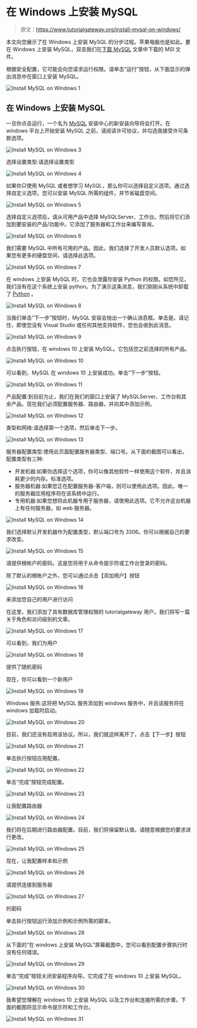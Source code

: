 # 在 Windows 上安装 MySQL

> 原文：<https://www.tutorialgateway.org/install-mysql-on-windows/>

本文向您展示了在 Windows 上安装 MySQL 的分步过程。苹果电脑也是如此。要在 Windows 上安装 MySQL，双击我们在[下载 MySQL](https://www.tutorialgateway.org/how-to-download-mysql/) 文章中下载的 MSI 文件。

根据安全配置，它可能会向您请求运行权限。请单击“运行”按钮，从下面显示的弹出消息中在窗口上安装 MySQL。

![Install MySQL on Windows 1](img/9ffd9915b753f5bde9b74ba2dfa5466b.png)

## 在 Windows 上安装 MySQL

一旦你点击运行，一个名为 [MySQL](https://www.tutorialgateway.org/mysql-tutorial/) 安装中心的新安装向导将会打开。在 windows 平台上开始安装 MySQL 之前，请阅读许可协议，并勾选我接受许可条款选项。

![Install MySQL on Windows 3](img/cca604f343b9ba457ff0d4bbe9ebe570.png)

选择设置类型:请选择设置类型

![Install MySQL on Windows 4](img/70a9b7ce3968b25e71b36311340bdf09.png)

如果你只使用 MySQL 或者想学习 MySQL，那么你可以选择自定义选项。通过选择自定义选项，您可以安装 MySQL 所需的组件，并节省磁盘空间。

![Install MySQL on Windows 5](img/12fe66faf73579371576922e1cf707b0.png)

选择自定义选项后，请从可用产品中选择 MySQLServer、工作台。然后将它们添加到要安装的产品/功能中。它添加了服务器和工作台来编写查询。

![Install MySQL on Windows 6](img/bf1ae0152dc453e5e609358da4b5dbd7.png)

我们需要 MySQL 中所有可用的产品。因此，我们选择了开发人员默认选项。如果您有更多的硬盘空间，请选择此选项。

![Install MySQL on Windows 7](img/8d2778212b8aea4c83350db213b90981.png)

在 windows 上安装 MySQL 时，它也会泄露你安装 Python 的权限。如您所见，我们没有在这个系统上安装 python。为了演示这条消息，我们刚刚从系统中卸载了 [Python](https://www.tutorialgateway.org/python-tutorial/) 。

![Install MySQL on Windows 8](img/291ee02ca745c27d869493fd98923702.png)

当我们单击“下一步”按钮时，MySQL 安装会抛出一个确认消息框。单击是。请记住，即使您没有 Visual Studio 或任何其他支持软件，您也会收到此消息。

![Install MySQL on Windows 9](img/eb16d3d7b18f8d24c26046a920926637.png)

点击执行按钮，在 windows 10 上安装 MySQL。它包括您之前选择的所有产品。

![Install MySQL on Windows 10](img/4f585d5a94fcda19b3172f5255e7b168.png)

可以看到，MySQL 在 windows 10 上安装成功。单击“下一步”按钮。

![Install MySQL on Windows 11](img/097e9755424cbd9e32049ebf95d8aac4.png)

产品配置:到目前为止，我们在我们的窗口上安装了 MySQLServer、工作台和其余产品。现在我们必须配置服务器、路由器，并向其中添加示例。

![Install MySQL on Windows 12](img/ca5af9cbbff8571dcad130762ce363bc.png)

类型和网络:请选择第一个选项，然后单击下一步。

![Install MySQL on Windows 13](img/ec472d4ce57e6c57d5eb117cc103ab74.png)

服务器配置类型:使用此页面配置服务器类型、端口号。从下面的截图可以看出，配置类型有三种:

*   开发机器:如果你选择这个选项，你可以像其他软件一样使用这个软件，并且消耗更少的内存。标准选项。
*   服务器机器:如果您正在配置服务器-客户端，则可以使用此选项。因此，唯一的服务器应用程序将在该系统中运行。
*   专用机器:如果您想将此机器专用于服务器，请使用此选项。它不允许这台机器上有任何服务器，如 web 服务器。

![Install MySQL on Windows 14](img/d79e2a807362c083f085d15f8a1b9a24.png)

我们选择默认开发机器作为配置类型，默认端口号为 3306。你可以根据自己的要求改变。

![Install MySQL on Windows 15](img/35d20949e57922e595b6572b671f9796.png)

请提供根帐户的密码。这是您将用于从命令提示符或工作台登录的密码。

除了默认的根帐户之外，您可以通过点击【添加用户】按钮

![Install MySQL on Windows 16](img/51c6555352db2530350f31b4411aecb2.png)

来添加您自己的用户进行访问

在这里，我们添加了具有数据库管理权限的 tutorialgateway 用户。我们将写一篇关于角色和访问级别的文章。

![Install MySQL on Windows 17](img/7c688f869ad2680a7d19104429af7cbf.png)

可以看到，我们为用户

![Install MySQL on Windows 18](img/e9be72199916a032df8e78b6823a85a4.png)

提供了随机密码

现在，你可以看到一个新用户

![Install MySQL on Windows 19](img/6255e3faaec750a1ae79d2db553e4f1a.png)

Windows 服务:这将把 MySQL 服务添加到 windows 服务中，并且该服务将在 windows 加载时启动。

![Install MySQL on Windows 20](img/4306d8110eaddba2f596e82d965d2933.png)

目前，我们还没有启用该协议。所以，我们就这样离开了，点击【下一步】按钮

![Install MySQL on Windows 21](img/30f1c3ea1570940b38984f6a7d7ff0f3.png)

单击执行按钮应用配置。

![Install MySQL on Windows 22](img/2a457646e05be185a11b76f1381ef413.png)

单击“完成”按钮完成配置。

![Install MySQL on Windows 23](img/9235d1e7e254fa990b4fdd6a4fd81522.png)

让我配置路由器

![Install MySQL on Windows 24](img/76642f76aa3410340bae653f8ceb16ba.png)

我们将在后期进行路由器配置。目前，我们将保留默认值。请随意根据您的要求进行更改。

![Install MySQL on Windows 25](img/86ee5aaf68fc418ef4c32f4c20552b81.png)

现在，让我配置样本和示例

![Install MySQL on Windows 26](img/53025b9c4e90540aed7d032f4a5794fc.png)

请提供连接到服务器

![Install MySQL on Windows 27](img/92dc14c7bdd5efb1ca3a23e527752c73.png)

的密码

单击执行按钮运行添加示例和示例所需的脚本。

![Install MySQL on Windows 28](img/371001ef4c6465965bc5f8cea1cb876f.png)

从下面的“在 windows 上安装 MySQL”屏幕截图中，您可以看到配置步骤执行时没有任何错误。

![Install MySQL on Windows 29](img/fcb55a12737affcc67148a6aa06831a2.png)

单击“完成”按钮关闭安装程序向导。它完成了在 windows 10 上安装 MySQL。

![Install MySQL on Windows 30](img/bb8f3334725dcd89b3316676bf8763d7.png)

我希望您理解在 windows 10 上安装 MySQL 以及工作台和连接所需的步骤。下面的截图将显示命令提示符和工作台。

![Install MySQL on Windows 31](img/06905230afbdd4258ecc963586c4d3ac.png)